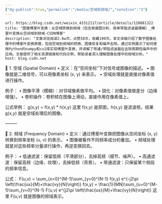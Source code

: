 ```yaml
---
{"dg-publish":true,"permalink":"/media/空域和频域/","noteIcon":"3"}
---
```



```cardlink
url: https://blog.csdn.net/weixin_43312117/article/details/120881322
title: "图像傅里叶变换：从空域转换到频域（包含频谱图分析、简单带阻滤波器理解）_傅里叶变换从空间域到频域-CSDN博客"
description: "文章浏览阅读2.6w次，点赞58次，收藏190次。本文详细介绍了数字图像处理中的傅里叶变换原理，包括空域到频域的转换、图像恢复和噪声去除。通过实例展示了如何使用Python的numpy和cv2库实现傅里叶变换，并讲解了带通/带阻滤波器在去除周期性噪声中的应用。文章提供了相关资源链接和代码示例，帮助读者深入理解图像处理中的频域分析。"
host: blog.csdn.net
```


🔹 1. 空域 (Spatial Domain)
	•	定义：在“空间坐标”下对信号或图像的描述。
	•	图像就是二维信号，可以用像素坐标 (x, y) 来表示。
	•	空域处理就是直接对像素值进行操作。

例子：
	•	图像平滑（模糊）：对邻域像素做平均。
	•	锐化：对像素值做差分（边缘增强）。
	•	卷积操作：卷积核在图像上滑动，直接作用在像素值上。

公式举例：
g(x,y) = f(x,y) * h(x,y)
这里 f(x,y) 是原图，h(x,y) 是滤波核，结果 g(x,y) 就是空域处理后的图像。

⸻

🔹 2. 频域 (Frequency Domain)
	•	定义：通过傅里叶变换把图像从空间坐标 (x, y) 转换到频率坐标 (u, v) 的表示。
	•	图像被看作不同频率成分的叠加。
	•	频域处理就是对这些频率分量进行操作，再逆变换回去。

例子：
	•	低通滤波：保留低频（平滑部分），去掉高频（细节、噪声）。
	•	高通滤波：保留高频（边缘、纹理），去掉低频（背景）。
	•	带通滤波：只保留某个频段的频率信息。

公式：
F(u,v) = \sum_{x=0}^{M-1}\sum_{y=0}^{N-1} f(x,y) e^{-j2\pi \left(\frac{ux}{M}+\frac{vy}{N}\right)}
f(x,y) = \frac{1}{MN}\sum_{u=0}^{M-1}\sum_{v=0}^{N-1} F(u,v) e^{j2\pi \left(\frac{ux}{M}+\frac{vy}{N}\right)}
这里 F(u,v) 就是图像的频域表示。